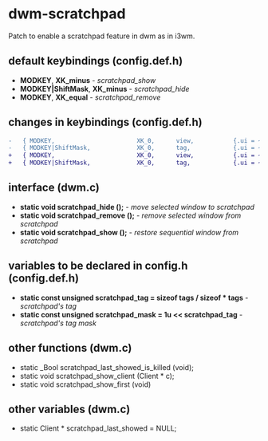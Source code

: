 # dwm-scratchpad
Patch to enable a scratchpad feature in dwm as in i3wm.
## default keybindings (config.def.h)
- **MODKEY**, **XK_minus** - *scratchpad_show*
- **MODKEY|ShiftMask**, **XK_minus** - *scratchpad_hide*
- **MODKEY**, **XK_equal** - *scratchpad_remove*
## changes in keybindings (config.def.h)
```diff
-	{ MODKEY,                       XK_0,      view,           {.ui = ~0 } },
-	{ MODKEY|ShiftMask,             XK_0,      tag,            {.ui = ~0 } },
+	{ MODKEY,                       XK_0,      view,           {.ui = ~scratchpad_mask } },
+	{ MODKEY|ShiftMask,             XK_0,      tag,            {.ui = ~scratchpad_mask } },
```
## interface (dwm.c)
- **static void scratchpad_hide ();** - *move selected window to scratchpad*
- **static void scratchpad_remove ();** - *remove selected window from scratchpad*
- **static void scratchpad_show ();** - *restore sequential window from scratchpad*
## variables to be declared in config.h (config.def.h)
- **static const unsigned scratchpad_tag = sizeof tags / sizeof * tags** - *scratchpad's tag*
- **static const unsigned scratchpad_mask = 1u << scratchpad_tag** - *scratchpad's tag mask*
## other functions (dwm.c)
- static _Bool scratchpad_last_showed_is_killed (void);
- static void scratchpad_show_client (Client * c);
- static void scratchpad_show_first (void)
## other variables (dwm.c)
- static Client * scratchpad_last_showed = NULL;
